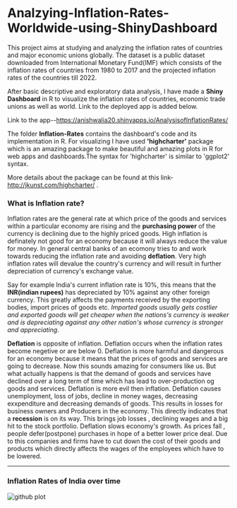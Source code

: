 # Analzying-Inflation-Rates-Worldwide-using-ShinyDashboard

This project aims at studying and analyzing the inflation rates of countries and major economic unions globally. The dataset is a public dataset downloaded from International Monetary Fund(IMF) which consists of the inflation rates of countries from 1980 to 2017 and the projected inflation rates of the countries till 2022.

After basic descriptive and exploratory data analysis, I have made a __Shiny Dashboard__ in R to visualize the inflation rates of countries, economic trade unions as well as world. Link to the deployed app is added below.

Link to the app--https://anishwalia20.shinyapps.io/AnalysisofInflationRates/


The folder __Inflation-Rates__ contains the dashboard's code and its implementation in R. For visualizing I have used __'highcharter'__ package which is an amazing package to make beautiful and amazing plots in R for web apps and dashboards.The syntax for 'highcharter' is similar to 'ggplot2' syntax.

More details about the package can be found at this link- http://jkunst.com/highcharter/ .



### What is Inflation rate?

Inflation rates are the general rate at which price of the goods and services within a particular economy are rising and the __purchasing power__ of the currency is declining due to the highly priced goods. High inflation is definately not good for an economy because it will always reduce the value for money. In general central banks of an ecomony tries to and work towards reducing the inflation rate and avoiding __deflation__. Very high inflation rates will devalue the country's currency and will result in further depreciation of currency's exchange value.

Say for example India's current inflation rate is 10%, this means that the __INR(indian rupees)__ has depreciated by 10% against any other foreign currency. This greatly affects the payments received by the exporting bodies, import prices of goods etc. _*Imported goods usually gets costlier and exported goods will get cheaper when the nations's currency is weaker and is depreciating against any other nation's whose currency is stronger and appreciating*_.

__Deflation__ is opposite of inflation. Deflation occurs when the inflation rates become negetive or are below 0. Deflation is more harmful and dangerous for an economy because it means that the prices of goods and services are going to decrease. Now this sounds amazing for consumers like us. But what actually happens is that the demand of goods and services have declined over a long term of time which has lead to over-production og goods and services. Deflation is more evil then inflation. Deflation causes unemployment, loss of jobs, decline in money wages, decreasing exxpenditure and decreasing demands of goods. This results in losses for business owners and Producers in the economy. This directly indicates that a __recession__ is on its way. This brings job losses , declining wages and a big hit to the stock portfolio. Deflation slows economy's growth. As prices fall , people defer(postpone) purchases in hope of a better lower price deal. Due to this companies and firms have to cut down the cost of their goods and products which directly affects the wages of the employees which have to be lowered. 


------

### Inflation Rates of India over time

![github plot](https://github.com/anishsingh20/Analzying-Inflation-Rates-Worldwide/blob/master/Plots/Inf-India.png)



